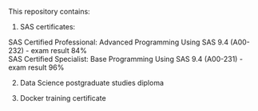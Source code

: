 This repository contains:

1. SAS certificates:

SAS Certified Professional: Advanced Programming Using SAS 9.4 (A00-232) - exam result 84%  
SAS Certified Specialist: Base Programming Using SAS 9.4 (A00-231) - exam result 96%  

2. Data Science postgraduate studies diploma

3. Docker training certificate
